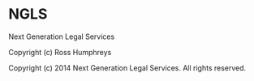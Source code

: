 NGLS
====

Next Generation Legal Services

Copyright (c) Ross Humphreys

Copyright (c) 2014 Next Generation Legal Services. All rights reserved.

